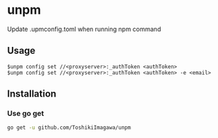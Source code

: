 # unpm
Update .upmconfig.toml when running npm command

## Usage

```console
$unpm config set //<proxyserver>:_authToken <authToken>
$unpm config set //<proxyserver>:_authToken <authToken> -e <email>
```

## Installation

### Use go get

```bash
go get -u github.com/ToshikiImagawa/unpm
```
